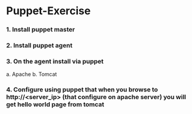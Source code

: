 # Puppet-Exercise
### 1.    Install puppet master
### 2.    Install puppet agent
### 3.    On the agent install via puppet
a.       Apache
b.      Tomcat
### 4.    Configure using puppet that when you browse to http://<server_ip> (that configure on apache server) you will get hello world page from tomcat

